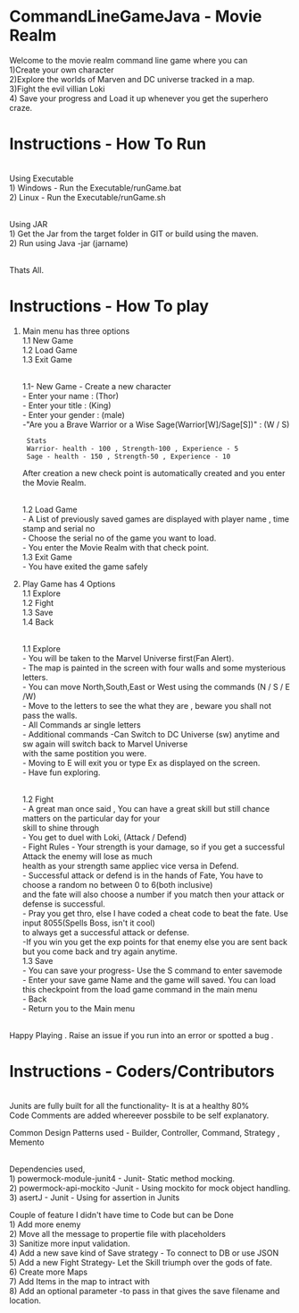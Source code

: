 # CommandLineGameJava - Movie Realm
Welcome to the movie realm command line game where you can 
<Br/>1)Create your own character
<Br/>2)Explore the worlds of Marven and DC universe tracked in a map.
<Br/>3)Fight the evil villian Loki
<Br/>4) Save your progress and Load it up whenever you get the superhero craze.

# Instructions - How To Run
<Br/>Using Executable
<Br/>1) Windows - Run the Executable/runGame.bat
<Br/>2) Linux - Run the Executable/runGame.sh

<Br/>Using JAR
<Br/>1) Get the Jar from the target folder in GIT or build using the maven.
<Br/>2) Run using Java -jar (jarname)

<Br/>Thats All.

# Instructions - How To play
1) Main menu has three options
	<Br/> 1.1 New Game
	<Br/> 1.2 Load Game
	<Br/> 1.3 Exit Game
	
	<Br/> 1.1- New Game - Create a new character
		<Br/> - Enter your name : (Thor)
		<Br/> - Enter your title : (King)
		<Br/> - Enter your gender : (male)
		<Br/> -"Are you a Brave Warrior or a Wise Sage(Warrior[W]/Sage[S])" : (W / S)
		
		Stats 
		Warrior- health - 100 , Strength-100 , Experience - 5
		Sage - health - 150 , Strength-50 , Experience - 10
		
	 After creation a new check point is automatically created and you enter the Movie Realm.
		
	<Br/> 1.2 Load Game
		<Br/> - A List of previously saved games are displayed with player name , time stamp and serial no
		<Br/> - Choose the serial no of the game you want to load.
		<Br/> - You enter the Movie Realm with that check point.
	<Br/> 1.3 Exit Game
		<Br/> - You have exited the game safely
		
2) Play Game has 4 Options
	<Br/> 1.1 Explore
	<Br/> 1.2 Fight
	<Br/> 1.3 Save
	<Br/> 1.4 Back
	
	<Br/> 1.1 Explore
		<Br/> - You will be taken to the Marvel Universe first(Fan Alert).
		<Br/> - The map is painted in the screen with four walls and some mysterious letters.
		<Br/> - You can move North,South,East or West using the commands (N / S / E /W)
		<Br/> - Move to the letters to see the what they are , beware you shall not pass the walls.
		<Br/> - All Commands ar single letters
		<Br/> - Additional commands -Can Switch to DC Universe (sw) anytime and sw again will switch back to Marvel Universe  <Br/> with the same postition you were.
		<Br/> - Moving to E will exit you or type Ex as displayed on the screen.
		<Br/> - Have fun exploring.
	
	<Br/> 1.2 Fight	
		<Br/> - A great man once said , You can have a great skill but still chance matters on the particular day for your <Br/> skill to shine through
		<Br/> - You get to duel with Loki, (Attack / Defend)
		<Br/> - Fight Rules - Your strength is your damage, so if you get a successful Attack the enemy will lose as much <Br/> health as your strength same appliec vice versa in Defend.
		<Br/> - Successful attack or defend is in the hands of Fate, You have to choose a random no between 0 to 6(both inclusive) 
		<Br/> and the fate will also choose a number if you match then your attack or defense is successful.
		<Br/> - Pray you get thro, else I have coded a cheat code to beat the fate. Use input 8055(Spells Boss, isn't it cool)<Br/>  to always get a successful attack or defense.
		<Br/> -If you win you get the exp points for that enemy else you are sent back but you come back and try again anytime.
	<Br/> 1.3 Save
		<Br/> - You can save your progress- Use the S command to enter savemode
		<Br/> - Enter your save game Name and the game will saved. You can load this checkpoint from the load game command in the main menu
		<Br/> - Back
		<Br/> - Return you to the Main menu

<Br/> Happy Playing . Raise an issue if you run into an error or spotted a bug . 

# Instructions - Coders/Contributors

<Br/> Junits are fully built for all the functionality- It is at a healthy 80%
<Br/> Code Comments are added whereever possbile to be self explanatory.

Common Design Patterns used - Builder, Controller, Command, Strategy , Memento

<Br/> Dependencies used,
<Br/> 1) powermock-module-junit4 - Junit- Static method mocking.
<Br/> 2) powermock-api-mockito -Junit -  Using mockito for mock object handling.
<Br/> 3) asertJ - Junit - Using for assertion in Junits


Couple of feature I didn't have time to Code but can be Done
<Br/> 1) Add more enemy
<Br/> 2) Move all the message to propertie file with placeholders
<Br/> 3) Sanitize more input validation.
<Br/> 4) Add a new save kind of Save strategy - To connect to DB or use JSON
<Br/> 5) Add a new  Fight Strategy- Let the Skill triumph over the gods of fate.
<Br/> 6) Create more Maps
<Br/> 7) Add Items in the map to intract with
<Br/> 8) Add an optional parameter -to pass in that gives the save filename and location.
		
		